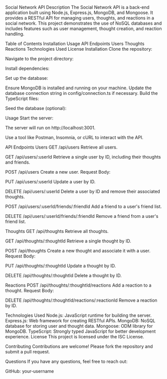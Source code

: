 Social Network API
Description
The Social Network API is a back-end application built using Node.js, Express.js, MongoDB, and Mongoose. It provides a RESTful API for managing users, thoughts, and reactions in a social network. This project demonstrates the use of NoSQL databases and includes features such as user management, thought creation, and reaction handling.

Table of Contents
Installation
Usage
API Endpoints
Users
Thoughts
Reactions
Technologies Used
License
Installation
Clone the repository:

Navigate to the project directory:

Install dependencies:

Set up the database:

Ensure MongoDB is installed and running on your machine.
Update the database connection string in config/connection.ts if necessary.
Build the TypeScript files:

Seed the database (optional):

Usage
Start the server:

The server will run on http://localhost:3001.

Use a tool like Postman, Insomnia, or cURL to interact with the API.

API Endpoints
Users
GET /api/users
Retrieve all users.

GET /api/users/:userId
Retrieve a single user by ID, including their thoughts and friends.

POST /api/users
Create a new user.
Request Body:

PUT /api/users/:userId
Update a user by ID.

DELETE /api/users/:userId
Delete a user by ID and remove their associated thoughts.

POST /api/users/:userId/friends/:friendId
Add a friend to a user's friend list.

DELETE /api/users/:userId/friends/:friendId
Remove a friend from a user's friend list.

Thoughts
GET /api/thoughts
Retrieve all thoughts.

GET /api/thoughts/:thoughtId
Retrieve a single thought by ID.

POST /api/thoughts
Create a new thought and associate it with a user.
Request Body:

PUT /api/thoughts/:thoughtId
Update a thought by ID.

DELETE /api/thoughts/:thoughtId
Delete a thought by ID.

Reactions
POST /api/thoughts/:thoughtId/reactions
Add a reaction to a thought.
Request Body:

DELETE /api/thoughts/:thoughtId/reactions/:reactionId
Remove a reaction by ID.

Technologies Used
Node.js: JavaScript runtime for building the server.
Express.js: Web framework for creating RESTful APIs.
MongoDB: NoSQL database for storing user and thought data.
Mongoose: ODM library for MongoDB.
TypeScript: Strongly typed JavaScript for better development experience.
License
This project is licensed under the ISC License.

Contributing
Contributions are welcome! Please fork the repository and submit a pull request.

Questions
If you have any questions, feel free to reach out:

GitHub: your-username
